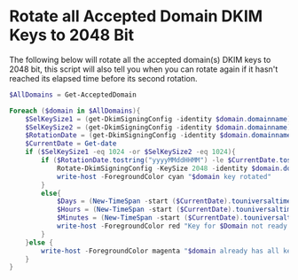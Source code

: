 # Rotate all Accepted Domain DKIM Keys to 2048 Bit

The following below will rotate all the accepted domain(s) DKIM keys to 2048 bit, this script will also tell you when you can rotate again if it hasn't reached its elapsed time before its second rotation.

```powershell
$AllDomains = Get-AcceptedDomain

Foreach ($domain in $AllDomains){
    $SelKeySize1 = (get-DkimSigningConfig -identity $domain.domainname).Selector1KeySize
    $SelKeySize2 = (get-DkimSigningConfig -identity $domain.domainname).Selector2KeySize
    $RotationDate = (get-DkimSigningConfig -identity $domain.domainname).rotateondate
    $CurrentDate = Get-date
    if ($SelKeySize1 -eq 1024 -or $SelKeySize2 -eq 1024){
        if ($RotationDate.tostring("yyyyMMddHHMM") -le $CurrentDate.tostring("yyyyMMddHHMM")){
            Rotate-DkimSigningConfig -KeySize 2048 -identity $domain.domainname
            write-host -ForegroundColor cyan "$domain key rotated"
        }
        else{
            $Days = (New-TimeSpan -start ($CurrentDate).touniversaltime() -End $RotationDate.ToUniversalTime()).days
            $Hours = (New-TimeSpan -start ($CurrentDate).touniversaltime() -End $RotationDate.ToUniversalTime()).hours
            $Minutes = (New-TimeSpan -start ($CurrentDate).touniversaltime() -End $RotationDate.ToUniversalTime()).minutes
            write-host -ForegroundColor red "Key for $Domain not ready to be rotated yet! Please try again in $Days Days $Hours Hours and $Minutes Minutes."
        }
    }else {
        write-host -ForegroundColor magenta "$domain already has all keys rotated to 2048 bit, no changes made!"
    }
}
```
